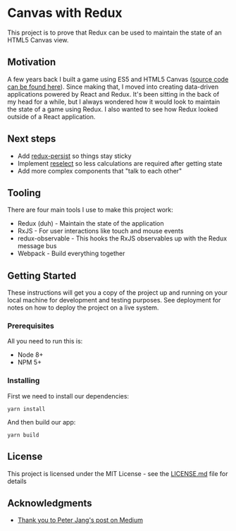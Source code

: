 # Canvas with Redux
This project is to prove that Redux can be used to maintain the state of an HTML5 Canvas view.

## Motivation
A few years back I built a game using ES5 and HTML5 Canvas ([source code can be found here](https://github.com/posty72/good-company-game)). Since making that, I moved into creating data-driven applications powered by React and Redux. It's been sitting in the back of my head for a while, but I always wondered how it would look to maintain the state of a game using Redux. I also wanted to see how Redux looked outside of a React application.

## Next steps
- Add [redux-persist](https://github.com/rt2zz/redux-persist) so things stay sticky
- Implement [reselect](https://github.com/reactjs/reselect) so less calculations are required after getting state
- Add more complex components that "talk to each other"

## Tooling

There are four main tools I use to make this project work:
- Redux (duh) - Maintain the state of the application
- RxJS - For user interactions like touch and mouse events
- redux-observable - This hooks the RxJS observables up with the Redux message bus
- Webpack - Build everything together


## Getting Started

These instructions will get you a copy of the project up and running on your local machine for development and testing purposes. See deployment for notes on how to deploy the project on a live system.

### Prerequisites

All you need to run this is:
- Node 8+
- NPM 5+

### Installing

First we need to install our dependencies:
```
yarn install
```

And then build our app:
```
yarn build
```

## License

This project is licensed under the MIT License - see the [LICENSE.md](LICENSE.md) file for details

## Acknowledgments

* [Thank you to Peter Jang's post on Medium](https://medium.com/@peterxjang/a-functional-canvas-approach-with-redux-ce59a369241b)
